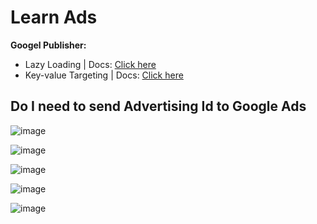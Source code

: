 # Learn Ads

**Googel Publisher:**
- Lazy Loading | Docs: [Click here](https://developers.google.com/publisher-tag/samples/lazy-loading)
- Key-value Targeting | Docs: [Click here](https://developers.google.com/publisher-tag/guides/key-value-targeting#target_multiple_keys_or_values)

## Do I need to send Advertising Id to Google Ads

![image](https://github.com/sahilrajput03/learn-react/assets/31458531/ec33fcfd-4d7a-4201-8554-10e2cfed8ea1)

![image](https://github.com/sahilrajput03/learn-react/assets/31458531/82684d20-d4b3-4342-a875-a48797c92143)

![image](https://github.com/sahilrajput03/learn-react/assets/31458531/e244d0cc-9bea-4f62-a86a-75c1ea706d22)

![image](https://github.com/sahilrajput03/learn-react/assets/31458531/17280f36-db50-4f5f-96c4-bff87b62fc53)

![image](https://github.com/sahilrajput03/learn-react/assets/31458531/7f1c53ff-e87a-481e-b602-e629172b16be)
